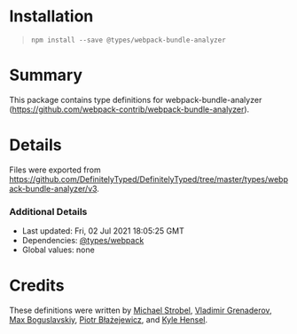# Installation
> `npm install --save @types/webpack-bundle-analyzer`

# Summary
This package contains type definitions for webpack-bundle-analyzer (https://github.com/webpack-contrib/webpack-bundle-analyzer).

# Details
Files were exported from https://github.com/DefinitelyTyped/DefinitelyTyped/tree/master/types/webpack-bundle-analyzer/v3.

### Additional Details
 * Last updated: Fri, 02 Jul 2021 18:05:25 GMT
 * Dependencies: [@types/webpack](https://npmjs.com/package/@types/webpack)
 * Global values: none

# Credits
These definitions were written by [Michael Strobel](https://github.com/kryops), [Vladimir Grenaderov](https://github.com/VladimirGrenaderov), [Max Boguslavskiy](https://github.com/maxbogus), [Piotr Błażejewicz](https://github.com/peterblazejewicz), and [Kyle Hensel](https://github.com/k-yle).
